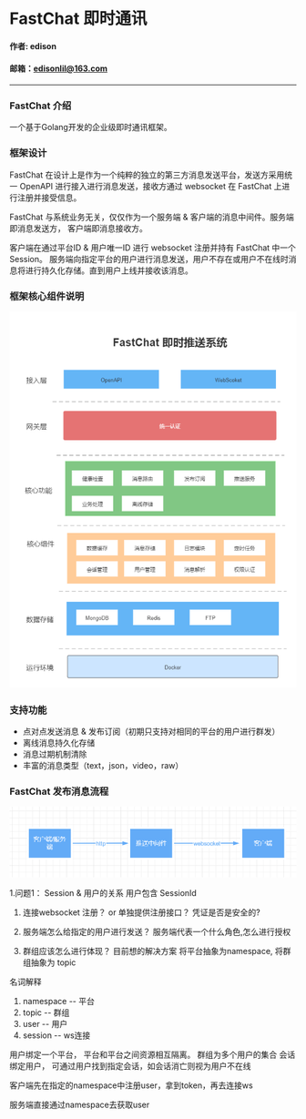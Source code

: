 # FastChat 即时通讯

#### 作者: edison

#### 邮箱：edisonlil@163.com

---

### FastChat 介绍

一个基于Golang开发的企业级即时通讯框架。

### 框架设计

FastChat 在设计上是作为一个纯粹的独立的第三方消息发送平台，发送方采用统一 OpenAPI 进行接入进行消息发送，接收方通过 websocket 在 FastChat 上进行注册并接受信息。

FastChat 与系统业务无关，仅仅作为一个服务端 & 客户端的消息中间件。服务端即消息发送方， 客户端即消息接收方。 

客户端在通过平台ID & 用户唯一ID 进行 websocket 注册并持有 FastChat 中一个 Session。 服务端向指定平台的用户进行消息发送，用户不存在或用户不在线时消息将进行持久化存储。直到用户上线并接收该消息。


### 框架核心组件说明

![](FastChat框架内部框架图.png)



### 支持功能

* 点对点发送消息 & 发布订阅（初期只支持对相同的平台的用户进行群发）
* 离线消息持久化存储
* 消息过期机制清除
* 丰富的消息类型（text，json，video，raw）


### FastChat 发布消息流程


![](流程图.png)






1.问题1： Session & 用户的关系  用户包含 SessionId

1. 连接websocket 注册？ or 单独提供注册接口？  凭证是否是安全的?

2. 服务端怎么给指定的用户进行发送？ 服务端代表一个什么角色,怎么进行授权

3. 群组应该怎么进行体现？  目前想的解决方案 将平台抽象为namespace, 将群组抽象为 topic  

名词解释
 1. namespace -- 平台
 2. topic -- 群组
 3. user -- 用户
 4. session -- ws连接


用户绑定一个平台， 平台和平台之间资源相互隔离。
群组为多个用户的集合
会话绑定用户， 可通过用户找到指定会话，如会话消亡则视为用户不在线


客户端先在指定的namespace中注册user，拿到token，再去连接ws


服务端直接通过namespace去获取user